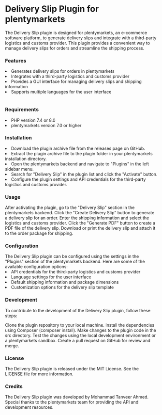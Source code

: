 <h1>Delivery Slip Plugin for plentymarkets</h1>
The Delivery Slip plugin is designed for plentymarkets, an e-commerce software platform, to generate delivery slips and integrate with a third-party logistics and customs provider. This plugin provides a convenient way to manage delivery slips for orders and streamline the shipping process.

<h3>Features</h3>
<li>Generates delivery slips for orders in plentymarkets</li>
<li>Integrates with a third-party logistics and customs provider</li>
<li>Provides a GUI interface for managing delivery slips and shipping information</li>
<li>Supports multiple languages for the user interface</li>
<br>
<h3>Requirements</h3>
<li>PHP version 7.4 or 8.0</li>
<li>plentymarkets version 7.0 or higher</li>

<h3>Installation</h3>
<li>Download the plugin archive file from the releases page on GitHub.</li>
<li>Extract the plugin archive file to the plugin folder in your plentymarkets installation directory.</li>
<li>Open the plentymarkets backend and navigate to "Plugins" in the left sidebar menu.</li>
<li>Search for "Delivery Slip" in the plugin list and click the "Activate" button.</li>
<li>Configure the plugin settings and API credentials for the third-party logistics and customs provider.</li>

<h3>Usage</h3>

After activating the plugin, go to the "Delivery Slip" section in the plentymarkets backend.
Click the "Create Delivery Slip" button to generate a delivery slip for an order.
Enter the shipping information and select the logistics and customs provider.
Click the "Generate PDF" button to create a PDF file of the delivery slip.
Download or print the delivery slip and attach it to the order package for shipping.

<h3>Configuration</h3>
The Delivery Slip plugin can be configured using the settings in the "Plugins" section of the plentymarkets backend. Here are some of the available configuration options:

<li>API credentials for the third-party logistics and customs provider</li>
<li>Language settings for the user interface</li>
<li>Default shipping information and package dimensions</li>
<li>Customization options for the delivery slip template</li>

<h3>Development</h3>
To contribute to the development of the Delivery Slip plugin, follow these steps:

Clone the plugin repository to your local machine.
Install the dependencies using Composer (composer install).
Make changes to the plugin code in the src directory.
Test the changes using the local development environment or a plentymarkets sandbox.
Create a pull request on GitHub for review and merge.

<h3>License</h3>
The Delivery Slip plugin is released under the MIT License. See the LICENSE file for more information.

<h3>Credits</h3>
The Delivery Slip plugin was developed by Mohammad Tanveer Ahmed. Special thanks to the plentymarkets team for providing the API and development resources.
